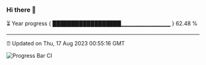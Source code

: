 ### Hi there 👋

⏳ Year progress { ██████████████████▁▁▁▁▁▁▁▁▁▁▁▁ } 62.48 %

---

⏰ Updated on Thu, 17 Aug 2023 00:55:16 GMT

![Progress Bar CI](https://github.com/liununu/liununu/workflows/Progress%20Bar%20CI/badge.svg)
